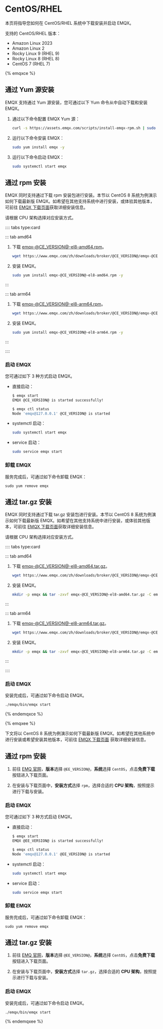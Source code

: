 # CentOS/RHEL

本页将指导您如何在 CentOS/RHEL 系统中下载安装并启动 EMQX。

支持的 CentOS/RHEL 版本：

- Amazon Linux 2023
- Amazon Linux 2
- Rocky Linux 9 (RHEL 9)
- Rocky Linux 8 (RHEL 8)
- CentOS 7 (RHEL 7)

{% emqxce %}

## 通过 Yum 源安装

EMQX 支持通过 Yum 源安装，您可通过以下 Yum 命令从中自动下载和安装 EMQX。

1. 通过以下命令配置 EMQX Yum 源：

   ```bash
   curl -s https://assets.emqx.com/scripts/install-emqx-rpm.sh | sudo bash
   ```

2. 运行以下命令安装 EMQX：

   ```bash
   sudo yum install emqx -y
   ```

3. 运行以下命令启动 EMQX：

   ```bash
   sudo systemctl start emqx
   ```

## 通过 rpm 安装

EMQX 同时支持通过下载 rpm 安装包进行安装。本节以 CentOS 8 系统为例演示如何下载最新版 EMQX。如希望在其他支持系统中进行安装，或体验其他版本，可前往 [EMQX 下载页面](https://www.emqx.io/zh/downloads?os=CentOS)获取详细安装信息。

请根据 CPU 架构选择对应安装方式。

:::: tabs type:card

::: tab amd64

1. 下载 [emqx-@CE_VERSION@-el8-amd64.rpm](https://www.emqx.com/zh/downloads/broker/@CE_VERSION@/emqx-@CE_VERSION@-el8-amd64.rpm)。

   ```bash
   wget https://www.emqx.com/zh/downloads/broker/@CE_VERSION@/emqx-@CE_VERSION@-el8-amd64.rpm
   ```

2. 安装 EMQX。

   ```bash
   sudo yum install emqx-@CE_VERSION@-el8-amd64.rpm -y
   ```

:::

::: tab arm64
1. 下载 [emqx-@CE_VERSION@-el8-arm64.rpm](https://www.emqx.com/zh/downloads/broker/@CE_VERSION@/emqx-@CE_VERSION@-el8-arm64.rpm)。

   ```bash
   wget https://www.emqx.com/zh/downloads/broker/@CE_VERSION@/emqx-@CE_VERSION@-el8-arm64.rpm
   ```

2. 安装 EMQX。
   ```bash
   sudo yum install emqx-@CE_VERSION@-el8-arm64.rpm -y
   ```

:::

::::

### 启动 EMQX

您可通过如下 3 种方式启动 EMQX。

- 直接启动：

  ```bash
  $ emqx start
  EMQX @CE_VERSION@ is started successfully!
  
  $ emqx ctl status
  Node 'emqx@127.0.0.1' @CE_VERSION@ is started
- systemctl 启动：

  ```bash
  sudo systemctl start emqx
  ```

- service 启动：

  ```bash
  sudo service emqx start
  ```

### 卸载 EMQX

服务完成后，可通过如下命令卸载 EMQX：

  ```shell
sudo yum remove emqx
  ```

## 通过 tar.gz 安装

EMQX 同时支持通过下载 tar.gz 安装包进行安装。本节以 CentOS 8 系统为例演示如何下载最新版 EMQX。如希望在其他支持系统中进行安装，或体验其他版本，可前往 [EMQX 下载页面](https://www.emqx.io/zh/downloads?os=CentOS)获取详细安装信息。

请根据 CPU 架构选择对应安装方式。

:::: tabs type:card

::: tab amd64

1. 下载 [emqx-@CE_VERSION@-el8-amd64.tar.gz](https://www.emqx.com/zh/downloads/broker/@CE_VERSION@/emqx-@CE_VERSION@-el8-amd64.tar.gz)。

   ```bash
   wget https://www.emqx.com/zh/downloads/broker/@CE_VERSION@/emqx-@CE_VERSION@-el8-amd64.tar.gz
   ```

2. 安装 EMQX。
   ```bash
   mkdir -p emqx && tar -zxvf emqx-@CE_VERSION@-el8-amd64.tar.gz -C emqx
   ```

:::

::: tab arm64
1. 下载 [emqx-@CE_VERSION@-el8-arm64.tar.gz](https://www.emqx.com/zh/downloads/broker/@CE_VERSION@/emqx-@CE_VERSION@-el8-arm64.tar.gz)。

   ```bash
   wget https://www.emqx.com/zh/downloads/broker/@CE_VERSION@/emqx-@CE_VERSION@-el8-arm64.tar.gz
   ```

2. 安装 EMQX。
   ```bash
   mkdir -p emqx && tar -zxvf emqx-@CE_VERSION@-el8-arm64.tar.gz -C emqx
   ```

:::

::::

### 启动 EMQX

安装完成后，可通过如下命令启动 EMQX。

```bash
./emqx/bin/emqx start
```

{% endemqxce %}

{% emqxee %}

下文将以 CentOS 8 系统为例演示如何下载最新版 EMQX。如希望在其他系统中进行安装或希望安装其他版本，可前往 [EMQX 下载页面](https://www.emqx.com/zh/try?product=enterprise) 获取详细安装信息。

## 通过 rpm 安装

1. 前往 [EMQ 官网](https://www.emqx.com/zh/try?product=enterprise&currentVersion=@EE_VERSION@&currentOS=CentOS=currentOS=Centos8&utm_source=docs.emqx.com&utm_medium=referral&utm_campaign=enterprise-docs-install-to-try-enterprise)，**版本**选择 `@EE_VERSION@`，**系统**选择 `CentOS`，点击**免费下载**按钮进入下载页面。

2. 在安装与下载页面中，**安装方式**选择 `rpm`，选择合适的 **CPU 架构**，按照提示进行下载与安装。

### 启动 EMQX 

您可通过如下 3 种方式启动 EMQX。 
- 直接启动：

  ```bash
  $ emqx start
  EMQX @EE_VERSION@ is started successfully!

  $ emqx ctl status
  Node 'emqx@127.0.0.1' @EE_VERSION@ is started
  ```

- systemctl 启动：

  ```bash
  sudo systemctl start emqx
  ```

- service 启动：

  ```bash
  sudo service emqx start
  ```

### 卸载 EMQX

服务完成后，可通过如下命令卸载 EMQX：

  ```shell
  sudo yum remove emqx
  ```

## 通过 tar.gz 安装


1. 前往 [EMQ 官网](https://www.emqx.com/zh/try?product=enterprise&currentVersion=@EE_VERSION@&currentOS=CentOS=currentOS=Centos8&utm_source=docs.emqx.com&utm_medium=referral&utm_campaign=enterprise-docs-install-to-try-enterprise)，**版本**选择 `@EE_VERSION@`，**系统**选择 `CentOS`，点击**免费下载**按钮进入下载页面。

2. 在安装与下载页面中，**安装方式**选择 `tar.gz`，选择合适的 **CPU 架构**，按照提示进行下载与安装。

### 启动 EMQX

安装完成后，可通过如下命令启动 EMQX。

```
./emqx/bin/emqx start
```

{% endemqxee %}
